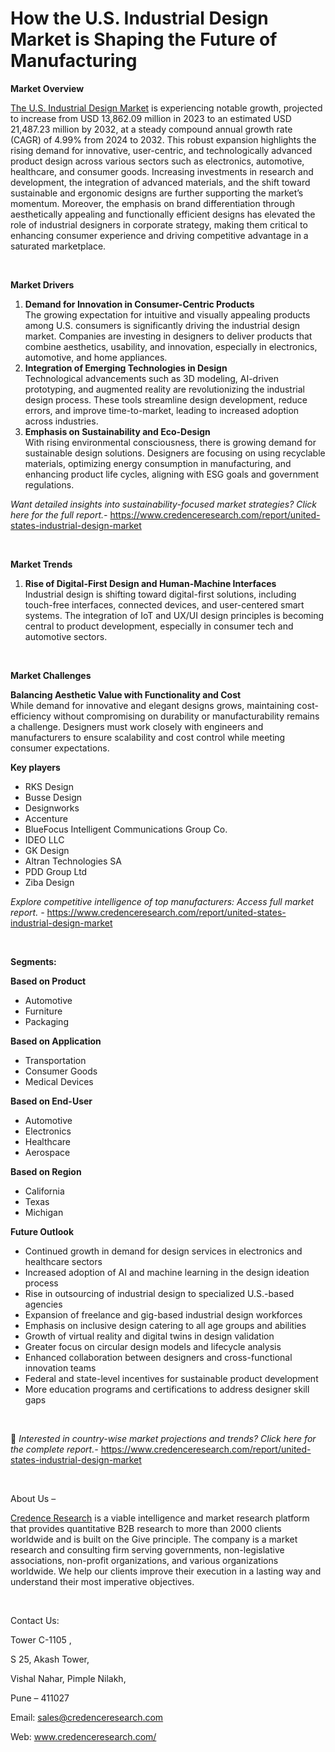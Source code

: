 # How the U.S. Industrial Design Market is Shaping the Future of Manufacturing


<p><strong>Market Overview</strong></p>
<p><a href="https://www.credenceresearch.com/report/united-states-industrial-design-market">The U.S. Industrial Design Market</a> is experiencing notable growth, projected to increase from USD 13,862.09 million in 2023 to an estimated USD 21,487.23 million by 2032, at a steady compound annual growth rate (CAGR) of 4.99% from 2024 to 2032. This robust expansion highlights the rising demand for innovative, user-centric, and technologically advanced product design across various sectors such as electronics, automotive, healthcare, and consumer goods. Increasing investments in research and development, the integration of advanced materials, and the shift toward sustainable and ergonomic designs are further supporting the market&rsquo;s momentum. Moreover, the emphasis on brand differentiation through aesthetically appealing and functionally efficient designs has elevated the role of industrial designers in corporate strategy, making them critical to enhancing consumer experience and driving competitive advantage in a saturated marketplace.</p>
<p><strong>&nbsp;</strong></p>
<p><strong>Market Drivers</strong></p>
<ol>
<li><strong> Demand for Innovation in Consumer-Centric Products</strong><br /> The growing expectation for intuitive and visually appealing products among U.S. consumers is significantly driving the industrial design market. Companies are investing in designers to deliver products that combine aesthetics, usability, and innovation, especially in electronics, automotive, and home appliances.</li>
<li><strong> Integration of Emerging Technologies in Design</strong><br /> Technological advancements such as 3D modeling, AI-driven prototyping, and augmented reality are revolutionizing the industrial design process. These tools streamline design development, reduce errors, and improve time-to-market, leading to increased adoption across industries.</li>
<li><strong> Emphasis on Sustainability and Eco-Design</strong><br /> With rising environmental consciousness, there is growing demand for sustainable design solutions. Designers are focusing on using recyclable materials, optimizing energy consumption in manufacturing, and enhancing product life cycles, aligning with ESG goals and government regulations.</li>
</ol>
<p><em>Want detailed insights into sustainability-focused market strategies? Click here for the full report.- </em><a href="https://www.credenceresearch.com/report/united-states-industrial-design-market">https://www.credenceresearch.com/report/united-states-industrial-design-market</a></p>
<p>&nbsp;</p>
<p><strong>Market Trends</strong></p>
<ol>
<li><strong> Rise of Digital-First Design and Human-Machine Interfaces</strong><br /> Industrial design is shifting toward digital-first solutions, including touch-free interfaces, connected devices, and user-centered smart systems. The integration of IoT and UX/UI design principles is becoming central to product development, especially in consumer tech and automotive sectors.</li>
</ol>
<p>&nbsp;</p>
<p><strong>Market Challenges</strong></p>
<p><strong>Balancing Aesthetic Value with Functionality and Cost</strong><br /> While demand for innovative and elegant designs grows, maintaining cost-efficiency without compromising on durability or manufacturability remains a challenge. Designers must work closely with engineers and manufacturers to ensure scalability and cost control while meeting consumer expectations.</p>
<p><strong>Key players</strong></p>
<ul>
<li>RKS Design</li>
<li>Busse Design</li>
<li>Designworks</li>
<li>Accenture</li>
<li>BlueFocus Intelligent Communications Group Co.</li>
<li>IDEO LLC</li>
<li>GK Design</li>
<li>Altran Technologies SA</li>
<li>PDD Group Ltd</li>
<li>Ziba Design</li>
</ul>
<p><em>Explore competitive intelligence of top manufacturers: Access full market report. - </em><a href="https://www.credenceresearch.com/report/united-states-industrial-design-market">https://www.credenceresearch.com/report/united-states-industrial-design-market</a></p>
<p>&nbsp;</p>
<p><strong>Segments:</strong></p>
<p><strong>Based on Product</strong></p>
<ul>
<li>Automotive</li>
<li>Furniture</li>
<li>Packaging</li>
</ul>
<p><strong>Based on Application</strong></p>
<ul>
<li>Transportation</li>
<li>Consumer Goods</li>
<li>Medical Devices</li>
</ul>
<p><strong>Based on End-User</strong></p>
<ul>
<li>Automotive</li>
<li>Electronics</li>
<li>Healthcare</li>
<li>Aerospace</li>
</ul>
<p><strong>Based on Region</strong></p>
<ul>
<li>California</li>
<li>Texas</li>
<li>Michigan</li>
</ul>
<p><strong>Future Outlook </strong></p>
<ul>
<li>Continued growth in demand for design services in electronics and healthcare sectors</li>
<li>Increased adoption of AI and machine learning in the design ideation process</li>
<li>Rise in outsourcing of industrial design to specialized U.S.-based agencies</li>
<li>Expansion of freelance and gig-based industrial design workforces</li>
<li>Emphasis on inclusive design catering to all age groups and abilities</li>
<li>Growth of virtual reality and digital twins in design validation</li>
<li>Greater focus on circular design models and lifecycle analysis</li>
<li>Enhanced collaboration between designers and cross-functional innovation teams</li>
<li>Federal and state-level incentives for sustainable product development</li>
<li>More education programs and certifications to address designer skill gaps</li>
</ul>
<p><strong>&nbsp;</strong></p>
<p>📌 <em>Interested in country-wise market projections and trends? Click here for the complete report.- </em><a href="https://www.credenceresearch.com/report/united-states-industrial-design-market">https://www.credenceresearch.com/report/united-states-industrial-design-market</a></p>
<p>&nbsp;</p>
<p>About Us &ndash;</p>
<p><a href="https://www.credenceresearch.com/">Credence Research</a> is a viable intelligence and market research platform that provides quantitative B2B research to more than 2000 clients worldwide and is built on the Give principle. The company is a market research and consulting firm serving governments, non-legislative associations, non-profit organizations, and various organizations worldwide. We help our clients improve their execution in a lasting way and understand their most imperative objectives.</p>
<p>&nbsp;</p>
<p>Contact Us:</p>
<p>Tower C-1105 ,</p>
<p>S 25, Akash Tower,</p>
<p>Vishal Nahar, Pimple Nilakh,</p>
<p>Pune &ndash; 411027</p>
<p>Email: <a href="mailto:sales@credenceresearch.com">sales@credenceresearch.com</a></p>
<p>Web: <a href="http://www.credenceresearch.com/">www.credenceresearch.com/</a></p>

